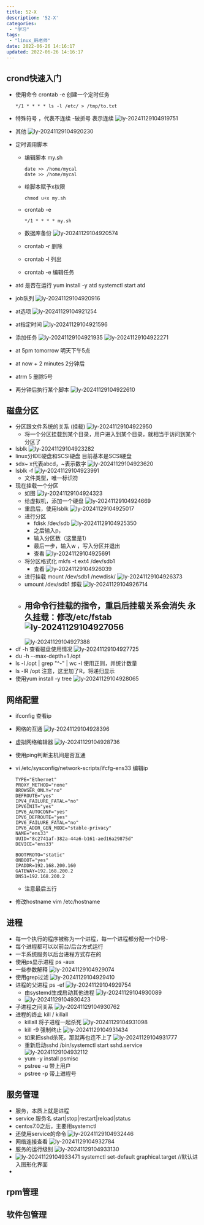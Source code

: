```yaml
---
title: 52-X
description: '52-X'
categories:
 - "学习"
tags: 
 - "linux_韩老师"
date: 2022-06-26 14:16:17
updated: 2022-06-26 14:16:17
---
```


## crond快速入门

- 使用命令
  crontab -e 创建一个定时任务

  ```shell
  */1 * * * * ls -l /etc/ > /tmp/to.txt
  ```

- 特殊符号
  ，代表不连续
  -破折号 表示连续
  ![ly-20241129104919751](attachments/img/ly-20241129104919751.png)

- 其他
  ![ly-20241129104920230](attachments/img/ly-20241129104920230.png)

- 定时调用脚本

  - 编辑脚本
    my.sh

    ```shell
    date >> /home/mycal
    date >> /home/mycal
    ```

  - 给脚本赋予x权限

    ```shell
    chmod u+x my.sh
    ```

  - crontab -e

    ```shell
    */1 * * * * my.sh
    ```

  - 数据库备份
    ![ly-20241129104920574](attachments/img/ly-20241129104920574.png)

  - crontab -r 删除

  - crontab -l 列出

  - crontab -e 编辑任务

- atd 是否在运行
  yum install -y atd 
  systemctl start atd

- job队列
  ![ly-20241129104920916](attachments/img/ly-20241129104920916.png)

- at选项
  ![ly-20241129104921254](attachments/img/ly-20241129104921254.png)

- at指定时间
  ![ly-20241129104921596](attachments/img/ly-20241129104921596.png)

- 添加任务
  ![ly-20241129104921935](attachments/img/ly-20241129104921935.png)
  ![ly-20241129104922271](attachments/img/ly-20241129104922271.png)

- at 5pm tomorrow 明天下午5点

- at now + 2 minutes 2分钟后

- atrm 5 删除5号

- 两分钟后执行某个脚本
  ![ly-20241129104922610](attachments/img/ly-20241129104922610.png)

## 磁盘分区

- 分区跟文件系统的关系
  (挂载)
  ![ly-20241129104922950](attachments/img/ly-20241129104922950.png)
  - 将一个分区挂载到某个目录，用户进入到某个目录，就相当于访问到某个分区了
- lsblk
  ![ly-20241129104923282](attachments/img/ly-20241129104923282.png)
- linux分IDE硬盘和SCSI硬盘
  目前基本是SCSI硬盘
- sdx~  x代表abcd，~表示数字
  ![ly-20241129104923620](attachments/img/ly-20241129104923620.png)
- lsblk -f 
  ![ly-20241129104923991](attachments/img/ly-20241129104923991.png)
  - 文件类型，唯一标识符
- 现在挂载一个分区
  - 如图
    ![ly-20241129104924323](attachments/img/ly-20241129104924323.png)
  - 给虚拟机，添加一个硬盘
    ![ly-20241129104924669](attachments/img/ly-20241129104924669.png)
  - 重启后，使用lsblk
    ![ly-20241129104925017](attachments/img/ly-20241129104925017.png)
  - 进行分区
    - fdisk /dev/sdb 
      ![ly-20241129104925350](attachments/img/ly-20241129104925350.png)
    - 之后输入p，
    - 输入分区数（这里是1）
    - 最后一步，输入w ，写入分区并退出
    - 查看
      ![ly-20241129104925691](attachments/img/ly-20241129104925691.png)
  - 将分区格式化
     mkfs -t ext4 /dev/sdb1
    - 查看
      ![ly-20241129104926039](attachments/img/ly-20241129104926039.png)
  - 进行挂载
    mount  /dev/sdb1 /newdisk/
    ![ly-20241129104926373](attachments/img/ly-20241129104926373.png)
  - umount /dev/sdb1
    卸载
    ![ly-20241129104926714](attachments/img/ly-20241129104926714.png)
  - 用命令行挂载的指令，重启后挂载关系会消失
    永久挂载：修改/etc/fstab 
    ![ly-20241129104927056](attachments/img/ly-20241129104927056.png)
    - 
      ![ly-20241129104927388](attachments/img/ly-20241129104927388.png)
- df -h 查看磁盘使用情况
  ![ly-20241129104927725](attachments/img/ly-20241129104927725.png)
- du -h --max-depth=1 /opt 
- ls -l /opt | grep "^-" | wc -l  使用正则，并统计数量
- ls -lR /opt  注意，这里加了R，将递归显示
- 使用yum install -y tree
  ![ly-20241129104928065](attachments/img/ly-20241129104928065.png)

## 网络配置

- ifconfig 查看ip

- 网络的互通
  ![ly-20241129104928396](attachments/img/ly-20241129104928396.png)

- 虚拟网络编辑器
  ![ly-20241129104928736](attachments/img/ly-20241129104928736.png)

- 使用ping判断主机间是否互通

- vi /etc/sysconfig/network-scripts/ifcfg-ens33 编辑ip

  ```shell
  TYPE="Ethernet"
  PROXY_METHOD="none"
  BROWSER_ONLY="no"
  DEFROUTE="yes"
  IPV4_FAILURE_FATAL="no"
  IPV6INIT="yes"
  IPV6_AUTOCONF="yes"
  IPV6_DEFROUTE="yes"
  IPV6_FAILURE_FATAL="no"
  IPV6_ADDR_GEN_MODE="stable-privacy"
  NAME="ens33"
  UUID="8c2741af-382a-44a6-b161-aed16a29875d"
  DEVICE="ens33"
  
  BOOTPROTO="static"
  ONBOOT="yes"
  IPADDR=192.168.200.160
  GATEWAY=192.168.200.2
  DNS1=192.168.200.2
  ```

  - 注意最后五行

- 修改hostname
  vim /etc/hostname

  

## 进程

- 每一个执行的程序被称为一个进程，每一个进程都分配一个ID号-
- 每个进程都可以以前台/后台方式运行
- 一半系统服务以后台进程方式存在的
- 使用ps显示进程
  ps -aux
- 一些参数解释
  ![ly-20241129104929074](attachments/img/ly-20241129104929074.png)
- 使用grep过滤
  ![ly-20241129104929410](attachments/img/ly-20241129104929410.png)
- 进程的父进程
  ps -ef 
  ![ly-20241129104929754](attachments/img/ly-20241129104929754.png)
  - 由systemd生成启动其他进程
    ![ly-20241129104930089](attachments/img/ly-20241129104930089.png)
  - 
    ![ly-20241129104930423](attachments/img/ly-20241129104930423.png)
- 子进程之间关系
  ![ly-20241129104930762](attachments/img/ly-20241129104930762.png)
- 进程的终止
  kill / killall
  - killall 将子进程一起杀死
    ![ly-20241129104931098](attachments/img/ly-20241129104931098.png)
  - kill -9 强制终止
    ![ly-20241129104931434](attachments/img/ly-20241129104931434.png)
  - 如果把sshd杀死，那就再也连不上了
    ![ly-20241129104931777](attachments/img/ly-20241129104931777.png)
  - 重新启动sshd
    /bin/systemctl start sshd.service
    ![ly-20241129104932112](attachments/img/ly-20241129104932112.png)
  - yum -y install psmisc
  - pstree -u 带上用户
  - pstree -p 带上进程号

## 服务管理

- 服务，本质上就是进程
- service 服务名 start|stop|restart|reload|status 
- centos7.0之后，主要用systemctl 
- 还使用service的命令
  ![ly-20241129104932446](attachments/img/ly-20241129104932446.png)
- 网络连接查看
  ![ly-20241129104932784](attachments/img/ly-20241129104932784.png)
- 服务的运行级别
  ![ly-20241129104933130](attachments/img/ly-20241129104933130.png)
- ![ly-20241129104933471](attachments/img/ly-20241129104933471.png)
  systemctl set-default graphical.target //默认进入图形化界面
- 

## rpm管理

## 软件包管理



